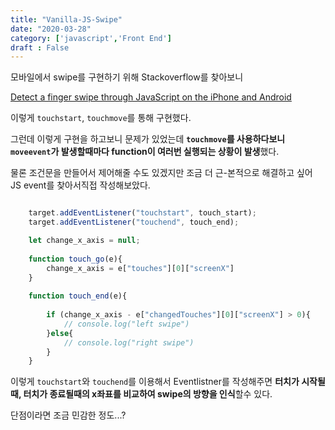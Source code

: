 ```yaml
---
title: "Vanilla-JS-Swipe"
date: "2020-03-28"
category: ['javascript','Front End']
draft : False
---
```


모바일에서 swipe를 구현하기 위해 Stackoverflow를 찾아보니

[Detect a finger swipe through JavaScript on the iPhone and Android](https://stackoverflow.com/questions/2264072/detect-a-finger-swipe-through-javascript-on-the-iphone-and-android)

이렇게 `touchstart`, `touchmove`를  통해 구현했다.


그런데 이렇게 구현을 하고보니 문제가 있었는데
**`touchmove`를 사용하다보니 `moveevent`가 발생할때마다 function이 여러번 실행되는 상황이 발생**했다.

물론 조건문을 만들어서 제어해줄 수도 있겠지만 조금 더 근-본적으로 해결하고 싶어 JS event를 찾아서직접 작성해보았다.


```javascript

    target.addEventListener("touchstart", touch_start);
    target.addEventListener("touchend", touch_end);

    let change_x_axis = null;
    
    function touch_go(e){
        change_x_axis = e["touches"][0]["screenX"]
    }
    
    function touch_end(e){
    
        if (change_x_axis - e["changedTouches"][0]["screenX"] > 0){
            // console.log("left swipe")
        }else{
            // console.log("right swipe")
        }
    }
```


이렇게 `touchstart`와 `touchend`를 이용해서 Eventlistner를 작성해주면
**터치가 시작될때, 터치가 종료될때의 x좌표를 비교하여 swipe의 방향을 인식**할수 있다.

단점이라면 조금 민감한 정도...?